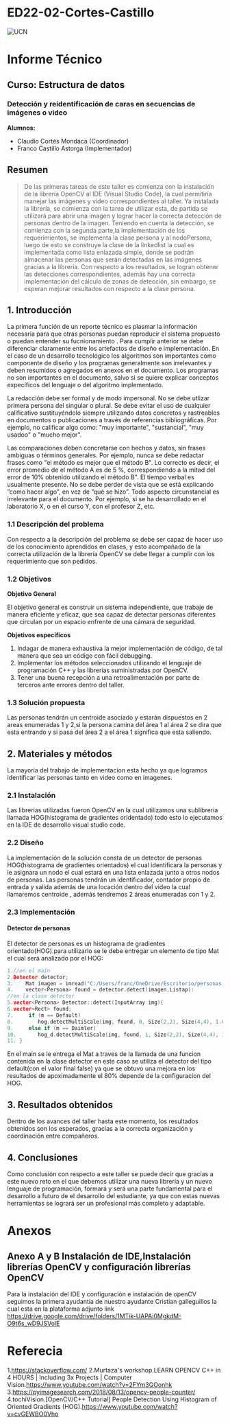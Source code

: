 # ED22-02-Cortes-Castillo
![UCN](images/60x60-ucn-negro.png)


# Informe Técnico 
## Curso: Estructura de datos
### Detección y reidentificación de caras en secuencias de imágenes o video

**Alumnos:**

* Claudio Cortés Mondaca (Coordinador)
* Franco Castillo Astorga (Implementador)

## Resumen 

>De las primeras tareas de este taller es comienza con la instalación de la librería OpenCV al IDE (Visual Studio Code), la cual permitiría manejar las imágenes y video correspondientes al taller. Ya instalada la librería, se comienza con la tarea de utilizar esta, de partida se utilizará para abrir una imagen y lograr hacer la correcta detección de personas dentro de la imagen. 
Teniendo en cuenta la detección, se comienza con la segunda parte,la implementación de los requerimientos, se implementa la clase persona y al nodoPersona, luego de esto se construye la clase de la linkedlist la cual es implementada como lista enlazada simple, donde se podrán almacenar las personas que serán detectadas en las imágenes gracias a la librería.
Con respecto a los resultados, se logran obtener las detecciones correspondientes, además hay una correcta implementación del cálculo de zonas de detección, sin embargo, se esperan mejorar resultados con respecto a la clase persona.

## 1. Introducción

La primera función de un reporte técnico es plasmar la información necesaria para que otras personas puedan reproducir el sistema propuesto o puedan entender su fucnionamiento . Para cumplir anterior se debe diferenciar claramente entre los artefactos de diseño e implementación. En el caso de un desarrollo tecnológico los algoritmos son importantes como componente de diseño y los programas generalmente son irrelevantes y deben resumidos o agregados en anexos en el documento. Los programas no son importantes en el documento, salvo si se quiere explicar conceptos expecíficos del lenguaje o del algoritmo implementado.

La redacción debe ser formal y de modo impersonal. No se debe utlizar primera persona del singular o plural. Se debe evitar el uso de cualquier calificativo sustituyéndolo siempre utilizando datos concretos y rastreables en documentos o publicaciones a través de referencias bibliográficas. Por ejemplo, no calificar algo como: "muy importante", "sustancial", "muy usadoo" o "mucho mejor".

Las comparaciones deben concretarse con hechos y datos, sin frases ambiguas o términos generales. Por ejemplo, nunca se debe redactar frases como "el método es mejor que el método B". Lo correcto es decir, el error promedio de el método A es de 5 %, correspondiendo a la mitad del error de 10% obtenido utilizando el método B". El tiempo verbal es usualmente presente. No se debe perder de vista que se está explicando ”como hacer algo”, en vez de ”qué se hizo”. Todo aspecto circunstancial es irrelevante para el documento. Por ejemplo, si se ha desarrollado en el laboratorio X, o en el curso Y, con el profesor Z, etc.

### 1.1 Descripción del problema

Con respecto a la descripción del problema se debe ser capaz de hacer uso de los conocimiento aprendidos en clases, y esto acompañado de la correcta utilización de la librería OpenCV se debe llegar a cumplir con los requerimiento que son pedidos.

### 1.2 Objetivos 

**Objetivo General**

El objetivo general es construir un sistema independiente, que trabaje de manera eficiente y eficaz, que sea capaz de detectar personas diferentes que circulan por un espacio enfrente de una cámara de seguridad. 

**Objetivos específicos**

1. Indagar de manera exhaustiva la mejor implementación de código, de tal manera que sea un código con fácil debugging. 
2. Implementar los métodos seleccionados utilizando el lenguaje de programación C++ y las librerías suministradas por OpenCV.
3. Tener una buena recepción a una retroalimentación por parte de terceros ante errores dentro del taller.

### 1.3 Solución propuesta

Las personas tendrán un centroide asociado y estarán dispuestos en 2 areas enumeradas  1 y 2,si la persona camina del área 1 al área 2 se dira que esta entrando y si pasa del área 2 a el área 1 significa que esta saliendo.

## 2. Materiales y métodos

La mayoria del trabajo de implementacion esta hecho ya que logramos identificar las personas tanto en video como en imagenes. 

### 2.1 Instalación

Las librerias utilizadas fueron OpenCV en la cual utilizamos una sublibreria llamada HOG(histograma de gradientes oridentado) todo esto lo ejecutamos en la IDE de desarrollo visual studio code.

### 2.2 Diseño 

La implementación de la solución consta de un detector de personas HOG(histograma de gradientes orientados) el cual identificara la personas y le asignara un nodo el cual estará en una lista enlazada junto a otros nodos de personas. Las personas tendrán un identificador, contador propio de entrada y salida además de una locación dentro del video la cual llamaremos centroide , además tendremos 2 áreas enumeradas con 1 y 2. 

### 2.3 Implementación 

#### Detector de personas

El detector de personas es un histograma de gradientes orientado(HOG).para utilizarlo se le debe entregar un elemento de tipo Mat el cual será analizado por el HOG:

```c++
1.//en el main    
2.Detector detector;
3.    Mat imagen = imread("C:/Users/franc/OneDrive/Escritorio/personas.jpg");
4.    vector<Persona> found = detector.detect(imagen,Listap):
//en la clase detector
5.vector<Persona> Detector::detect(InputArray img){
6.vector<Rect> found;
7.     if (m == Default)
8.        hog.detectMultiScale(img, found, 0, Size(2,2), Size(4,4), 1.05, 2, false);
9.     else if (m == Daimler)
10.       hog_d.detectMultiScale(img, found, 1, Size(2,2), Size(4,4), 1.05, 3, true);
11. }
```
En el main se le entrega el Mat a traves de la llamada de una funcion contenida en la clase detector en este caso se utiliza el detector del tipo default(con el valor final false) ya que se obtuvo una mejora en los resultados de apoximadamente el 80% depende de la configuracion del HOG.

## 3. Resultados obtenidos
Dentro de los avances del taller hasta este momento, los resultados obtenidos son los esperados, gracias a la correcta organización y coordinación entre compañeros.

## 4. Conclusiones
Como conclusión con respecto a este taller se puede decir que gracias a este nuevo reto en el que debemos utilizar una nueva librería y un nuevo lenguaje de programación, formará y será una parte fundamental para el desarrollo a futuro de el desarrollo del estudiante, ya que con estas nuevas herramientas se logrará ser un profesional más completo y adaptable.

# Anexos

## Anexo A y B Instalación de IDE,Instalación librerías OpenCV y configuración librerías OpenCV

Para la instalación del IDE y configuración e instalación de openCV seguimos la primera ayudantía de nuestro ayudante Cristian galleguillos la cual esta en la plataforma adjunto link https://drive.google.com/drive/folders/1MTik-UAPAi0MgkdM-O9t6s_wD9JSVolE

# Referecia
1.https://stackoverflow.com/
2.Murtaza's workshop.LEARN OPENCV C++ in 4 HOURS | Including 3x Projects | Computer Vision.https://www.youtube.com/watch?v=2FYm3GOonhk
3.https://pyimagesearch.com/2018/08/13/opencv-people-counter/
4.tochiVision.[OpenCV/C++ Tutorial] People Detection Using Histogram of Oriented Gradients (HOG).https://www.youtube.com/watch?v=cvGEWBO0Vho


